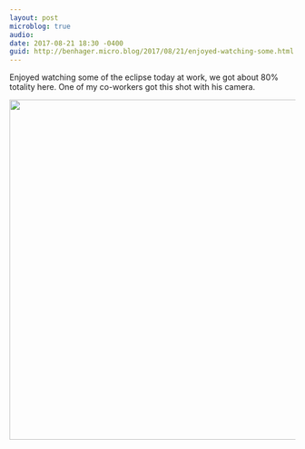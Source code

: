 ```yaml
---
layout: post
microblog: true
audio: 
date: 2017-08-21 18:30 -0400
guid: http://benhager.micro.blog/2017/08/21/enjoyed-watching-some.html
---
```

Enjoyed watching some of the eclipse today at work, we got about 80% totality here. One of my co-workers got this shot with his camera.

<img src="http://hager.blog/uploads/2017/24c0df8bf3.jpg" width="600" height="600" />

